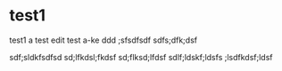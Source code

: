 # test1
test1 a test
edit test
a-ke 
ddd
;sfsdfsdf
sdfs;dfk;dsf


sdf;sldkfsdfsd
sd;lfkdsl;fkdsf
sd;flksd;lfdsf
sdlf;ldskf;ldsfs
;lsdfkdsf;ldsf
